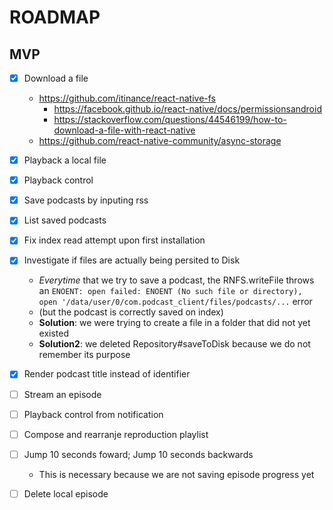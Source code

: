 # ROADMAP

## MVP

- [x] Download a file

  - https://github.com/itinance/react-native-fs
    - https://facebook.github.io/react-native/docs/permissionsandroid
    - https://stackoverflow.com/questions/44546199/how-to-download-a-file-with-react-native
  - https://github.com/react-native-community/async-storage

- [x] Playback a local file

- [x] Playback control

- [x] Save podcasts by inputing rss

- [x] List saved podcasts

- [X] Fix index read attempt upon first installation

- [X] Investigate if files are actually being persited to Disk
  - _Everytime_ that we try to save a podcast, the RNFS.writeFile throws an `ENOENT: open failed: ENOENT (No such file or directory), open '/data/user/0/com.podcast_client/files/podcasts/...` error
  - (but the podcast is correctly saved on index)
  - **Solution**: we were trying to create a file in a folder that did not yet existed
  - **Solution2**: we deleted Repository#saveToDisk because we do not remember its purpose

- [X] Render podcast title instead of identifier

- [ ] Stream an episode

- [ ] Playback control from notification

- [ ] Compose and rearranje reproduction playlist

- [ ] Jump 10 seconds foward; Jump 10 seconds backwards

  - This is necessary because we are not saving episode progress yet

- [ ] Delete local episode
